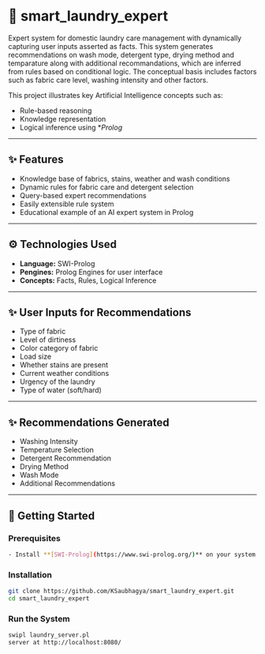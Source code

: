 # 🧺 smart_laundry_expert

Expert system for domestic laundry care management with dynamically capturing user inputs asserted as facts. This system generates recommendations on wash mode, detergent type, drying method and temparature along with additional recommandations, which are inferred from rules based on conditional logic. The conceptual basis includes factors such as fabric care level, washing intensity and other factors.

This project illustrates key Artificial Intelligence concepts such as:
- Rule-based reasoning  
- Knowledge representation  
- Logical inference using **Prolog*

---

## ✨ Features

- Knowledge base of fabrics, stains, weather and wash conditions  
- Dynamic rules for fabric care and detergent selection  
- Query-based expert recommendations  
- Easily extensible rule system  
- Educational example of an AI expert system in Prolog  

---

## ⚙️ Technologies Used

- **Language:** SWI-Prolog  
- **Pengines:** Prolog Engines for user interface
- **Concepts:** Facts, Rules, Logical Inference  

---

## ✨ User Inputs for Recommendations

- Type of fabric 
- Level of dirtiness  
- Color category of fabric
- Load size 
- Whether stains are present
- Current weather conditions
- Urgency of the laundry
- Type of water (soft/hard)

---

## ✨ Recommendations Generated

- Washing Intensity 
- Temperature Selection  
- Detergent Recommendation
- Drying Method 
- Wash Mode
- Additional Recommendations
  
---

## 🚀 Getting Started

### Prerequisites
```bash
- Install **[SWI-Prolog](https://www.swi-prolog.org/)** on your system  
```

### Installation

```bash
git clone https://github.com/KSaubhagya/smart_laundry_expert.git
cd smart_laundry_expert
```

### Run the System
```bash
swipl laundry_server.pl
server at http://localhost:8080/
```
